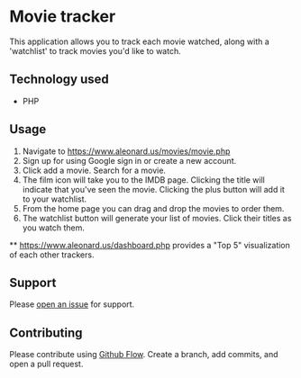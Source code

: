 # Movie tracker

This application allows you to track each movie watched, along with a 'watchlist' to track movies you'd like to watch.

## Technology used
* PHP

## Usage
1. Navigate to https://www.aleonard.us/movies/movie.php
2. Sign up for using Google sign in or create a new account.
3. Click add a movie. Search for a movie.
4. The film icon will take you to the IMDB page. Clicking the title will indicate that you've seen the movie. Clicking the plus button will add it to your watchlist.
5. From the home page you can drag and drop the movies to order them.
6. The watchlist button will generate your list of movies. Click their titles as you watch them.

** https://www.aleonard.us/dashboard.php provides a "Top 5" visualization of each other trackers.

## Support

Please [open an issue](https://github.com/ALeonard9/sandbox-src/issues/new) for support.

## Contributing

Please contribute using [Github Flow](https://guides.github.com/introduction/flow/). Create a branch, add commits, and open a pull request.
